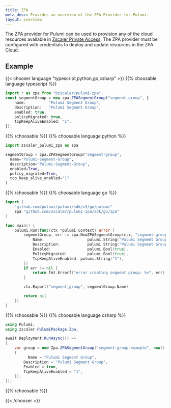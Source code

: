```yaml
---
title: ZPA
meta_desc: Provides an overview of the ZPA Provider for Pulumi.
layout: overview
---
```


The ZPA provider for Pulumi can be used to provision any of the cloud resources available in [Zscaler Private Access](https://help.zscaler.com/zpa).
The ZPA provider must be configured with credentials to deploy and update resources in the ZPA Cloud.

## Example

{{< chooser language "typescript,python,go,csharp" >}}
{{% choosable language typescript %}}

```typescript
import * as zpa from "@zscaler/pulumi-zpa";
const segmentGroup = new zpa.ZPASegmentGroup("segment-group", {
    name:          "Pulumi Segment Group",
    description:   "Pulumi Segment Group",
    enabled: true,
    policyMigrated: true,
    tcpKeepAliveEnabled: "1",
});
```

{{% /choosable %}}
{{% choosable language python %}}

```python
import zscaler_pulumi_zpa as zpa

segmentGroup = zpa.ZPASegmentGroup("segment-group",
  name="Pulumi-Segment-Group",
  description="Pulumi-Segment-Group",
  enabled=True,
  policy_migrated=True,
  tcp_keep_alive_enabled="1"
)
```

{{% /choosable %}}
{{% choosable language go %}}

```go
import (
	"github.com/pulumi/pulumi/sdk/v3/go/pulumi"
	zpa "github.com/zscaler/pulumi-zpa/sdk/go/zpa"
)

func main() {
	pulumi.Run(func(ctx *pulumi.Context) error {
		segmentGroup, err := zpa.NewZPASegmentGroup(ctx, "segment-group-example", &zpa.ZPASegmentGroupArgs{
			Name:                   pulumi.String("Pulumi Segment Group"),
			Description:            pulumi.String("Pulumi Segment Group"),
			Enabled:                pulumi.Bool(true),
			PolicyMigrated:         pulumi.Bool(true),
			TcpKeepAliveEnabled: pulumi.String("1"),
		})
		if err != nil {
			return fmt.Errorf("error creating segment group: %v", err)
		}

		ctx.Export("segment_group", segmentGroup.Name)

		return nil
	})
}
```

{{% /choosable %}}
{{% choosable language csharp %}}

```csharp
using Pulumi;
using zscaler.PulumiPackage.Zpa;

await Deployment.RunAsync(() =>
{
	var group = new Zpa.ZPASegmentGroup("segment-group-example", new()
	{
		  Name = "Pulumi Segment Group",
        Description = "Pulumi Segment Group",
        Enabled = true,
        TcpKeepAliveEnabled = "1",
	});
});
```

{{% /choosable %}}

{{< /chooser >}}
